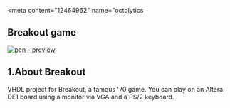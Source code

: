 <html>

  <meta content="153183" name="octolytics-dimension-user_id" /><meta content="sofish" name="octolytics-dimension-user_login" /><meta content="12464962" name="octolytics      
  <div id="readme" class="blob instapaper_body">
    <article class="markdown-body entry-content" itemprop="mainContentOfPage"><h1>
<a name="breakout" class="anchor" href="#breakout"><span class="octicon octicon-link"></span></a>Breakout game</h1>

<a href="https://raw.github.com/mattpoggi/Breakout/blob/master/lv1.JPG" target="_blank"><img src="https://raw.github.com/mattpoggi/Breakout/blob/master/lv1.JPG" alt="pen - preview" style="max-width:100%;"></a></p>

<h2>
<a name="1-About Breakout" class="anchor" href="#1-About Breakout"><span class="octicon octicon-link"></span></a>1.About Breakout</h2>

<p>VHDL project for Breakout, a famous '70 game. You can play on an Altera DE1 board using a monitor via VGA and a PS/2 keyboard. </p>
</html>
